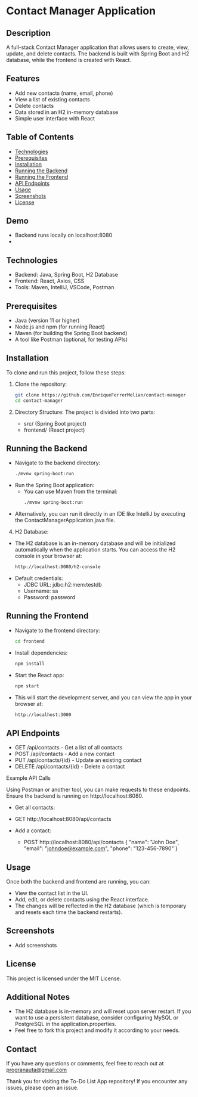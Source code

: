 # Contact Manager Application

## Description

A full-stack Contact Manager application that allows users to create, view, update, and delete contacts. The backend is built with Spring Boot and H2 database, while the frontend is created with React.

## Features

- Add new contacts (name, email, phone)
- View a list of existing contacts
- Delete contacts
- Data stored in an H2 in-memory database
- Simple user interface with React

## Table of Contents

- [Technologies](#features)
- [Prerequisites](#technologies-used)
- [Installation](#installation)
- [Running the Backend](#available-scripts)
- [Running the Frontend](#contribution)
- [API Endpoints](#license)
- [Usage](#contact)
- [Screenshots](#screenshots)
- [License](#licese)

## Demo
- Backend runs locally on localhost:8080
- 
## Technologies

- Backend: Java, Spring Boot, H2 Database
- Frontend: React, Axios, CSS
- Tools: Maven, IntelliJ, VSCode, Postman

## Prerequisites
- Java (version 11 or higher)
- Node.js and npm (for running React)
- Maven (for building the Spring Boot backend)
- A tool like Postman (optional, for testing APIs)

## Installation

To clone and run this project, follow these steps:

1. Clone the repository:

   ```bash
   git clone https://github.com/EnriqueFerrerMelian/contact-manager
   cd contact-manager

2. Directory Structure:
   The project is divided into two parts:
   - src/ (Spring Boot project)
   - frontend/ (React project)


## Running the Backend
- Navigate to the backend directory:
   ```bash 
   ./mvnw spring-boot:run
  
- Run the Spring Boot application:
  * You can use Maven from the terminal:
    ```bash
    ./mvnw spring-boot:run
- Alternatively, you can run it directly in an IDE like IntelliJ by executing the ContactManagerApplication.java file.

4. H2 Database:
- The H2 database is an in-memory database and will be initialized automatically when the application starts. You can access the H2 console in your browser at:
   ```bash
   http://localhost:8080/h2-console
- Default credentials:
  - JDBC URL: jdbc:h2:mem:testdb
  - Username: sa
  - Password: password

## Running the Frontend
- Navigate to the frontend directory:
   ```bash
   cd frontend
- Install dependencies:
   ```bash
   npm install
- Start the React app:
   ```bash
   npm start
- This will start the development server, and you can view the app in your browser at:
   ```bash
   http://localhost:3000

## API Endpoints
- GET /api/contacts - Get a list of all contacts
- POST /api/contacts - Add a new contact
- PUT /api/contacts/{id} - Update an existing contact
- DELETE /api/contacts/{id} - Delete a contact

Example API Calls

Using Postman or another tool, you can make requests to these endpoints. Ensure the backend is running on http://localhost:8080.
   - Get all contacts:
   - GET http://localhost:8080/api/contacts

   - Add a contact:
     - POST http://localhost:8080/api/contacts
     {
     "name": "John Doe",
     "email": "johndoe@example.com",
     "phone": "123-456-7890"
     }

## Usage

Once both the backend and frontend are running, you can:
- View the contact list in the UI.
- Add, edit, or delete contacts using the React interface.
- The changes will be reflected in the H2 database (which is temporary and resets each time the backend restarts).

## Screenshots
- Add screenshots

## License

This project is licensed under the MIT License.

## Additional Notes
- The H2 database is in-memory and will reset upon server restart. If you want to use a persistent database, consider configuring MySQL or PostgreSQL in the application.properties.
- Feel free to fork this project and modify it according to your needs.

## Contact

If you have any questions or comments, feel free to reach out at progranauta@gmail.com

Thank you for visiting the To-Do List App repository! If you encounter any issues, please open an issue.
